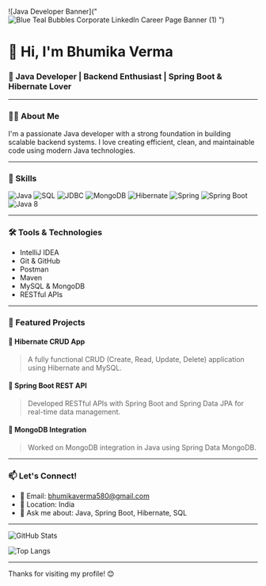 ![Java Developer Banner]("![Blue Teal Bubbles Corporate LinkedIn Career Page Banner (1)](https://github.com/user-attachments/assets/4fddfc7b-d0c8-4673-bdb7-5e73d7f56c7e)
")

# 👋 Hi, I'm Bhumika Verma

### 🚀 Java Developer | Backend Enthusiast | Spring Boot & Hibernate Lover

---

### 👩‍💻 About Me
I'm a passionate Java developer with a strong foundation in building scalable backend systems. I love creating efficient, clean, and maintainable code using modern Java technologies.

---

### 💼 Skills

![Java](https://img.shields.io/badge/Java-ED8B00?style=for-the-badge&logo=java&logoColor=white)
![SQL](https://img.shields.io/badge/SQL-336791?style=for-the-badge&logo=postgresql&logoColor=white)
![JDBC](https://img.shields.io/badge/JDBC-007396?style=for-the-badge)
![MongoDB](https://img.shields.io/badge/MongoDB-47A248?style=for-the-badge&logo=mongodb&logoColor=white)
![Hibernate](https://img.shields.io/badge/Hibernate-59666C?style=for-the-badge&logo=hibernate&logoColor=white)
![Spring](https://img.shields.io/badge/Spring-6DB33F?style=for-the-badge&logo=spring&logoColor=white)
![Spring Boot](https://img.shields.io/badge/Spring%20Boot-6DB33F?style=for-the-badge&logo=spring-boot&logoColor=white)
![Java 8](https://img.shields.io/badge/Java%208-orange?style=for-the-badge)

---

### 🛠️ Tools & Technologies
- IntelliJ IDEA
- Git & GitHub
- Postman
- Maven
- MySQL & MongoDB
- RESTful APIs

---

### 📂 Featured Projects

#### 📌 Hibernate CRUD App
> A fully functional CRUD (Create, Read, Update, Delete) application using Hibernate and MySQL.

#### 📌 Spring Boot REST API
> Developed RESTful APIs with Spring Boot and Spring Data JPA for real-time data management.

#### 📌 MongoDB Integration
> Worked on MongoDB integration in Java using Spring Data MongoDB.

---

### 📫 Let's Connect!
- 📧 Email: bhumikaverma580@gmail.com
- 📍 Location: India
- 💬 Ask me about: Java, Spring Boot, Hibernate, SQL

---

![GitHub Stats](https://github-readme-stats.vercel.app/api?username=bhoomikaverma&show_icons=true&theme=tokyonight)

![Top Langs](https://github-readme-stats.vercel.app/api/top-langs/?username=bhoomikaverma&layout=compact&theme=tokyonight)

---

Thanks for visiting my profile! 😊

